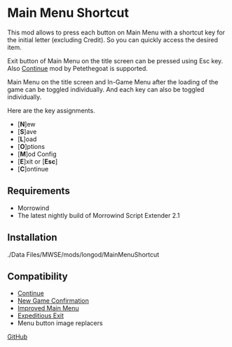 # Main Menu Shortcut
This mod allows to press each button on Main Menu with a shortcut key for the initial letter (excluding Credit).
So you can quickly access the desired item.

Exit button of Main Menu on the title screen can be pressed using Esc key.
Also [Continue](https://www.nexusmods.com/morrowind/mods/45952) mod by Petethegoat is supported.

Main Menu on the title screen and In-Game Menu after the loading of the game can be toggled individually.
And each key can also be toggled individually.

Here are the key assignments.
- [**N**]ew
- [**S**]ave
- [**L**]oad
- [**O**]ptions
- [**M**]od Config
- [**E**]xit or [**Esc**]
- [**C**]ontinue

## Requirements
- Morrowind
- The latest nightly build of Morrowind Script Extender 2.1

## Installation
./Data Files/MWSE/mods/longod/MainMenuShortcut

## Compatibility
- [Continue](https://www.nexusmods.com/morrowind/mods/45952)
- [New Game Confirmation](https://www.nexusmods.com/morrowind/mods/47693)
- [Improved Main Menu](https://www.nexusmods.com/morrowind/mods/50856)
- [Expeditious Exit](https://www.nexusmods.com/morrowind/mods/45634)
- Menu button image replacers

[GitHub](https://github.com/longod/MainMenuShortcut)
